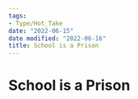 ```yaml
---
tags:
- Type/Hot_Take
date: "2022-06-15"
date modified: "2022-06-16"
title: School is a Prison
---
```


# School is a Prison
